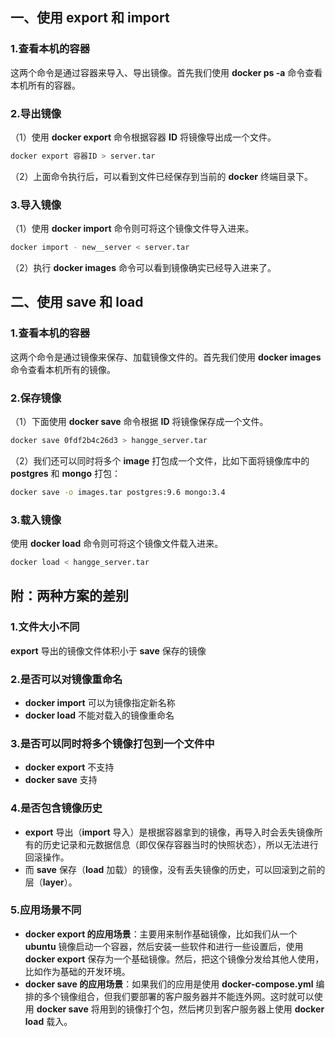 ## 一、使用 export 和 import

### 1.查看本机的容器

这两个命令是通过容器来导入、导出镜像。首先我们使用 **docker ps -a** 命令查看本机所有的容器。

### 2.导出镜像

（1）使用 **docker export** 命令根据容器 **ID** 将镜像导出成一个文件。

```bash
docker export 容器ID > server.tar
```


（2）上面命令执行后，可以看到文件已经保存到当前的 **docker** 终端目录下。

### 3.导入镜像

（1）使用 **docker import** 命令则可将这个镜像文件导入进来。

```bash
docker import - new__server < server.tar
```


（2）执行 **docker images** 命令可以看到镜像确实已经导入进来了。


## 二、使用 save 和 load

### 1.查看本机的容器

这两个命令是通过镜像来保存、加载镜像文件的。首先我们使用 **docker images** 命令查看本机所有的镜像。

### 2.保存镜像

（1）下面使用 **docker save** 命令根据 **ID** 将镜像保存成一个文件。

```bash
docker save 0fdf2b4c26d3 > hangge_server.tar
```

（2）我们还可以同时将多个 **image** 打包成一个文件，比如下面将镜像库中的 **postgres** 和 **mongo** 打包：

```bash
docker save -o images.tar postgres:9.6 mongo:3.4
```

### 3.载入镜像

使用 **docker load** 命令则可将这个镜像文件载入进来。

```bash
docker load < hangge_server.tar
```

## 附：两种方案的差别

### 1.文件大小不同

**export** 导出的镜像文件体积小于 **save** 保存的镜像

### 2.是否可以对镜像重命名

- **docker import** 可以为镜像指定新名称
- **docker load** 不能对载入的镜像重命名

### 3.是否可以同时将多个镜像打包到一个文件中

- **docker export** 不支持
- **docker save** 支持

### 4.是否包含镜像历史

- **export** 导出（**import** 导入）是根据容器拿到的镜像，再导入时会丢失镜像所有的历史记录和元数据信息（即仅保存容器当时的快照状态），所以无法进行回滚操作。
- 而 **save** 保存（**load** 加载）的镜像，没有丢失镜像的历史，可以回滚到之前的层（**layer**）。

### 5.应用场景不同

- **docker export 的应用场景**：主要用来制作基础镜像，比如我们从一个 **ubuntu** 镜像启动一个容器，然后安装一些软件和进行一些设置后，使用 **docker export** 保存为一个基础镜像。然后，把这个镜像分发给其他人使用，比如作为基础的开发环境。
- **docker save 的应用场景**：如果我们的应用是使用 **docker-compose.yml** 编排的多个镜像组合，但我们要部署的客户服务器并不能连外网。这时就可以使用 **docker save** 将用到的镜像打个包，然后拷贝到客户服务器上使用 **docker load** 载入。